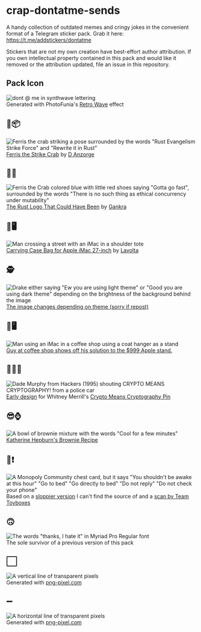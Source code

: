 # crap-dontatme-sends
A handy collection of outdated memes and cringy jokes in the convenient format of a Telegram sticker pack. Grab it here: https://t.me/addstickers/dontatme

Stickers that are not my own creation have best-effort author attribution. If you own intellectual property contained in this pack and would like it removed or the attribution updated, file an issue in this repository.

## Pack Icon
![dont @ me in synthwave lettering](icon.png)  
Generated with PhotoFunia's [Retro Wave](https://photofunia.com/categories/lab/retro-wave) effect

## 🦀📦
![Ferris the crab striking a pose surrounded by the words "Rust Evangelism Strike Force" and "Rewrite it in Rust"](rust-evangelism-strike-force.png)  
[Ferris the Strike Crab](https://redd.it/8y13ug) by [D Anzorge](https://dee.underscore.world/)

## 🦀💨
![Ferris the Crab colored blue with little red shoes saying "Gotta go fast", surrounded by the words "There is no such thing as ethical concurrency under mutability"](no-ethical-concurrency.png)  
[The Rust Logo That Could Have Been](https://twitter.com/Gankra_/status/1261297880297615362) by [Gankra](https://gankra.github.io/)

## 👜🖥
![Man crossing a street with an iMac in a shoulder tote](imac-tote.png)  
[Carrying Case Bag for Apple iMac 27-inch](https://www.amazon.com/gp/product/B01DYHDQNI/) by [Lavolta](http://lavolta.co.uk/index.html)

## 🕵️
![Drake either saying "Ew you are using light theme" or "Good you are using dark theme" depending on the brightness of the background behind the image](dark-theme-checker.png)  
[The image changes depending on theme (sorry if repost)](https://www.reddit.com/r/interestingasfuck/comments/cu1q47/the_image_changes_depending_on_theme_sorry_if)

## 🤔🖥
![Man using an iMac in a coffee shop using a coat hanger as a stand](imac-hanger.png)  
[Guy at coffee shop shows off his solution to the $999 Apple stand.](https://imgur.com/gallery/YccffgO)

## 🔐❌💲
![Dade Murphy from Hackers (1995) shouting CRYPTO MEANS CRYPTOGRAPHY! from a police car](crypto-means-cryptography.png)  
[Early design](https://twitter.com/wbm312/status/1006369908676952064) for Whitney Merrill's [Crypto Means Cryptography Pin](https://www.etsy.com/listing/665721101/crypto-means-cryptography-pin)

## 😎⌚️
![A bowl of brownie mixture with the words "Cool for a few minutes"](cool-for-a-few-minutes.png)  
[Katherine Hepburn's Brownie Recipe](https://www.facebook.com/nytimes/videos/1601644973213297)

## 🛌❗️
![A Monopoly Community chest card, but it says "You shouldn't be awake at this hour" "Go to bed" "Go directly to bed" "Do not reply" "Do not check your phone"](go-to-bed.png)  
Based on a [sloppier version](https://imgur.com/t/monopoly/k8YhzR9) I can't find the source of and a [scan by Team Toyboxes](https://www.teamtoyboxes.com.au/product/monopoly-2000-millennium-board-game-2-community-chest-card)

## 🙃
![The words "thanks, I hate it" in Myriad Pro Regular font](thanks-i-hate-it.png)  
The sole survivor of a previous version of this pack

## ⬜️
![A vertical line of transparent pixels](blank-vertical.png)  
Generated with [png-pixel.com](http://png-pixel.com)

## ➖
![A horizontal line of transparent pixels](blank-horizontal.png)  
Generated with [png-pixel.com](http://png-pixel.com)
